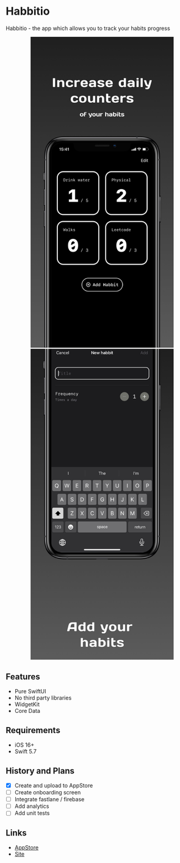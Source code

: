 # Habbitio

Habbitio - the app which allows you to track your habits progress

<p align="center">
	<img src="Assets/1.jpg" width="375" />
	<img src="Assets/2.jpg" width="375" />
</p>

## Features

- Pure SwiftUI
- No third party libraries
- WidgetKit
- Core Data

## Requirements

- iOS 16+
- Swift 5.7

## History and Plans

- [x] Create and upload to AppStore
- [ ] Create onboarding screen
- [ ] Integrate fastlane / firebase
- [ ] Add analytics
- [ ] Add unit tests

## Links

- [AppStore](https://apps.apple.com/us/app/habbitio/id6444619357)
- [Site](https://alobanov11.ru/)